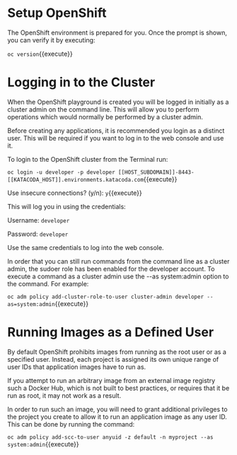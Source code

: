 
# Setup OpenShift

The OpenShift environment is prepared for you.
Once the prompt is shown, you can verify it by executing:

`oc version`{{execute}}


# Logging in to the Cluster
When the OpenShift playground is created you will be logged in initially as a cluster admin on the command line. This will allow you to perform operations which would normally be performed by a cluster admin.

Before creating any applications, it is recommended you login as a distinct user. This will be required if you want to log in to the web console and use it.

To login to the OpenShift cluster from the Terminal run:

`oc login -u developer -p developer [[HOST_SUBDOMAIN]]-8443-[[KATACODA_HOST]].environments.katacoda.com`{{execute}}

Use insecure connections? (y/n): `y`{{execute}}

This will log you in using the credentials:

Username: `developer`

Password: `developer`

Use the same credentials to log into the web console.

In order that you can still run commands from the command line as a cluster admin, the sudoer role has been enabled for the developer account. To execute a command as a cluster admin use the --as system:admin option to the command. For example:

`oc adm policy add-cluster-role-to-user cluster-admin developer --as=system:admin`{{execute}}


# Running Images as a Defined User
By default OpenShift prohibits images from running as the root user or as a specified user. Instead, each project is assigned its own unique range of user IDs that application images have to run as.

If you attempt to run an arbitrary image from an external image registry such a Docker Hub, which is not built to best practices, or requires that it be run as root, it may not work as a result.

In order to run such an image, you will need to grant additional privileges to the project you create to allow it to run an application image as any user ID. This can be done by running the command:

`oc adm policy add-scc-to-user anyuid -z default -n myproject --as system:admin`{{execute}}
